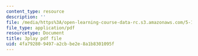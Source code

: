 ```yaml
---
content_type: resource
description: ''
file: /media/https%3A/open-learning-course-data-rc.s3.amazonaws.com/5-111-principles-of-chemical-science-fall-2008/4fa792809497a2cbbe2e8a1b8301095f_oQ-qDHADAaM.pdf
file_type: application/pdf
resourcetype: Document
title: 3play pdf file
uid: 4fa79280-9497-a2cb-be2e-8a1b8301095f
---
```

